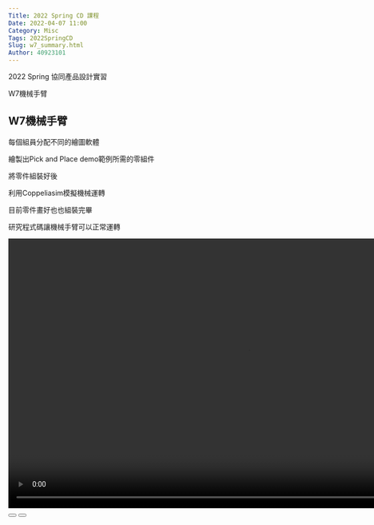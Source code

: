 ```yaml
---
Title: 2022 Spring CD 課程
Date: 2022-04-07 11:00
Category: Misc
Tags: 2022SpringCD
Slug: w7_summary.html
Author: 40923101
---
```


2022 Spring 協同產品設計實習

W7機械手臂 

<!-- PELICAN_END_SUMMARY -->

W7機械手臂 
----

每個組員分配不同的繪圖軟體

繪製出Pick and Place demo範例所需的零組件

將零件組裝好後

利用Coppeliasim模擬機械運轉

目前零件畫好也也組裝完畢

研究程式碼讓機械手臂可以正常運轉

<script>// <![CDATA[
var winkVideoData = {
dataVersion: 1,
frameRate: 20,
buttonFrameLength: 10,
buttonFrameOffset: 5,
frameStops: {
},
};
// ]]></script>
<div class="winkVideoContainerClass"><video width="960" height="540" class="winkVideoClass" data-dirname="/static" data-varname="winkVideoData" video="">
<source src="/downloads/wink23.mp4" type="video/mp4" /></video>
<div class="winkVideoOverlayClass"></div>
<div class="winkVideoControlBarClass"><button class="winkVideoControlBarPlayButtonClass"></button> <button class="winkVideoControlBarPauseButtonClass"></button>
<div class="winkVideoControlBarProgressLeftClass"></div>
<div class="winkVideoControlBarProgressEmptyMiddleClass"></div>
<div class="winkVideoControlBarProgressRightClass"></div>
<div class="winkVideoControlBarProgressFilledMiddleClass"></div>
<div class="winkVideoControlBarProgressThumbClass"></div>
</div>
<div class="winkVideoPlayOverlayClass"></div>
</div>

